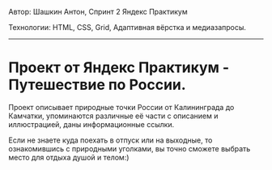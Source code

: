 Автор: Шашкин Антон, Спринт 2 Яндекс Практикум

Технологии: HTML, CSS, Grid, Адаптивная вёрстка и медиазапросы.

___________________________
# Проект от Яндекс Практикум - Путешествие по России.

Проект описывает природные точки России от Калининграда до Камчатки, упоминаются различные её части с описанием и иллюстрацией, даны информационные ссылки.  

Если не знаете куда поехать в отпуск или на выходные, то ознакомившись с природными уголками, вы точно сможете выбрать место для отдыха душой и телом:)